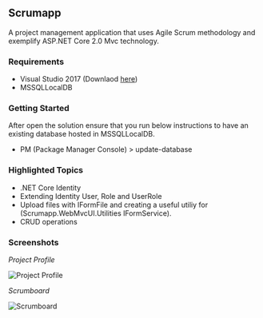 ## Scrumapp

A project management application that uses Agile Scrum methodology and exemplify ASP.NET Core 2.0 Mvc technology.

### Requirements

* Visual Studio 2017 (Downlaod [here](https://www.visualstudio.com/))
* MSSQLLocalDB

### Getting Started

After open the solution ensure that you run below instructions to have an existing database hosted in MSSQLLocalDB.
* PM (Package Manager Console) > update-database

### Highlighted Topics

* .NET Core Identity
* Extending Identity User, Role and UserRole
* Upload files with IFormFile and creating a useful utiliy for (Scrumapp.WebMvcUI.Utilities IFormService).
* CRUD operations

### Screenshots

*Project Profile*

![Project Profile](https://github.com/hamzaak/files/blob/master/Scrumapp/project-profile.png)

*Scrumboard*

![Scrumboard](https://github.com/hamzaak/files/blob/master/Scrumapp/scrumboard.png)
